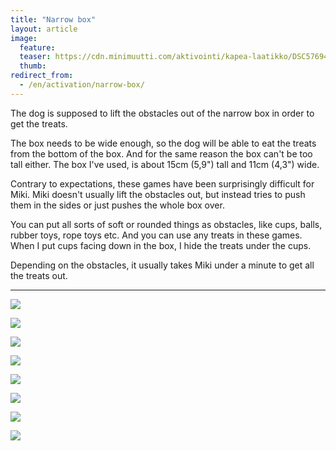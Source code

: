```yaml
---
title: "Narrow box"
layout: article
image:
  feature:
  teaser: https://cdn.minimuutti.com/aktivointi/kapea-laatikko/DSC57694-245px.jpg
  thumb:
redirect_from:
  - /en/activation/narrow-box/
---
```


The dog is supposed to lift the obstacles out of the narrow box in order to get the treats.

The box needs to be wide enough, so the dog will be able to eat the treats from the bottom of the box. And for the same reason the box can't be too tall either. The box I've used, is about 15cm (5,9") tall and 11cm (4,3") wide.

Contrary to expectations, these games have been surprisingly difficult for Miki. Miki doesn't usually lift the obstacles out, but instead tries to push them in the sides or just pushes the whole box over.

You can put all sorts of soft or rounded things as obstacles, like cups, balls, rubber toys, rope toys etc. And you can use any treats in these games. When I put cups facing down in the box, I hide the treats under the cups.

Depending on the obstacles, it usually takes Miki under a minute to get all the treats out.

---

![](https://cdn.minimuutti.com/aktivointi/kapea-laatikko/DSC57719-800px.jpg)

![](https://cdn.minimuutti.com/aktivointi/kapea-laatikko/DSC57721-800px.jpg)

![](https://cdn.minimuutti.com/aktivointi/kapea-laatikko/DSC57729-800px.jpg)

![](https://cdn.minimuutti.com/aktivointi/kapea-laatikko/DSC57694-800px.jpg)

![](https://cdn.minimuutti.com/aktivointi/kapea-laatikko/DSC57713-800px.jpg)

![](https://cdn.minimuutti.com/aktivointi/kapea-laatikko/DSC57734-800px.jpg)

![](https://cdn.minimuutti.com/aktivointi/kapea-laatikko/DSC57698-800px.jpg)

![](https://cdn.minimuutti.com/aktivointi/kapea-laatikko/Image1-800px.jpg)
